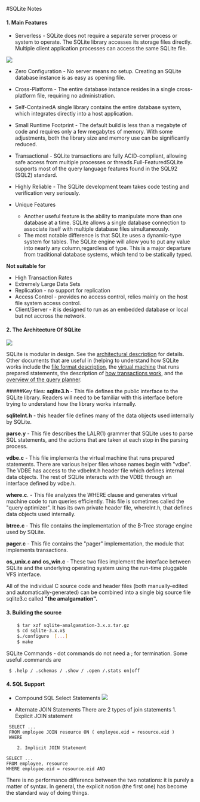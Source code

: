 #SQLite Notes

#### 1. Main Features
- Serverless - SQLite does not require a separate server process or system to operate. The SQLite library accesses its storage files directly. Multiple client application processes can access the same SQLite file.

![](https://www.safaribooksonline.com/library/view/using-sqlite/9781449394592/httpatomoreillycomsourceoreillyimages661572.png)

- Zero Configuration - No server means no setup. Creating an SQLite database instance is as easy as opening file.

- Cross-Platform - The entire database instance resides in a single cross-platform file, requiring no  administration.

- Self-ContainedA single library contains the entire database system, which integrates directly into a host                   application.

- Small Runtime Footprint - The default build is less than a megabyte of code and requires only a few megabytes of memory. With some adjustments, both the library size and memory use can be significantly reduced.

- Transactional - SQLite transactions are fully ACID-compliant, allowing safe access from multiple processes or                   threads.Full-FeaturedSQLite supports most of the query language features found in the SQL92 (SQL2) standard.

- Highly Reliable - The SQLite development team takes code testing and verification very seriously.

- Unique Features 
    - Another useful feature is the ability to manipulate more than one database at a time. SQLite allows a single database connection to associate itself with multiple database files simultaneously. 
    - The most notable difference is that SQLite uses a dynamic-type system for tables. The SQLite engine will allow you to put any value into nearly any column,regardless of type. This is a major departure from traditional database systems, which tend to be statically typed.

<b>Not suitable for</b> 
 - High Transaction Rates
 - Extremely Large Data Sets 
 - Replication - no support for replication
 - Access Control - provides no access control, relies mainly on the host file system access control.
 - Client/Server - it is designed to run as an embedded database or local but not accross the network. 

#### 2. The Architecture Of SQLite

![](http://soft-dev.org/pubs/html/bolz_kurilova_tratt__making_an_embedded_dbms_jit_friendly/sqlite-architecture.png)

SQLite is modular in design. See the [architectural description](http://www.sqlite.org/arch.html) for details. Other documents that are useful in (helping to understand how SQLite works include the [file format description](http://www.sqlite.org/fileformat2.html), the [virtual machine](http://www.sqlite.org/opcode.html) that runs prepared statements, the description of [how transactions work](http://www.sqlite.org/atomiccommit.html), and the [overview of the query planner](http://www.sqlite.org/optoverview.html).

#####Key files:
<b> sqlite3.h </b>- This file defines the public interface to the SQLite library. Readers will need to be familiar with this interface before trying to understand how the library works internally.

<b>sqliteInt.h</b> - this header file defines many of the data objects used internally by SQLite.

<b>parse.y</b> - This file describes the LALR(1) grammer that SQLite uses to parse SQL statements, and the actions that are taken at each stop in the parsing process.

<b>vdbe.c</b> - This file implements the virtual machine that runs prepared statements. There are various helper files whose names begin with "vdbe". The VDBE has access to the vdbeInt.h header file which defines internal data objects. The rest of SQLite interacts with the VDBE through an interface defined by vdbe.h.

<b>where.c</b>. - This file analyzes the WHERE clause and generates virtual machine code to run queries efficiently. This file is sometimes called the "query optimizer". It has its own private header file, whereInt.h, that defines data objects used internally.

<b>btree.c </b>- This file contains the implementation of the B-Tree storage engine used by SQLite.

<b>pager.c</b> - This file contains the "pager" implementation, the module that implements transactions.

<b>os_unix.c and os_win.c </b>- These two files implement the interface between SQLite and the underlying operating system using the run-time pluggable VFS interface.

All of the individual C source code and header files (both manually-edited and automatically-generated) can be combined into a single big source file sqlite3.c called <b>"the amalgamation".</b>

#### 3. Building the source
```bash
    $ tar xzf sqlite-amalgamation-3.x.x.tar.gz
    $ cd sqlite-3.x.x$ 
    $./configure  [...]
    $ make
```
SQLite Commands - dot commands do not need a ; for termination. Some useful .commands are
 ```
  $ .help / .schemas / .show / .open /.stats on|off 
  ```

#### 4.  SQL Support

- Compound SQL Select Statements 
![](https://www.safaribooksonline.com/library/view/using-sqlite/9781449394592/httpatomoreillycomsourceoreillyimages661794.png)

- Alternate JOIN Statements
There are 2 types of join statements
        1. Explicit JOIN statement
```
 SELECT ...    
 FROM employee JOIN resource ON ( employee.eid = resource.eid )    
 WHERE 
```
        2. Implicit JOIN Statement
```
SELECT ...   
FROM employee, resource   
WHERE employee.eid = resource.eid AND 
```
There is no performance difference between the two  notations: it is purely a matter of syntax. In general, the explicit notion (the first one) has become the standard way of doing things.

[](http://soft-dev.org/pubs/html/bolz_kurilova_tratt__making_an_embedded_dbms_jit_friendly/)


